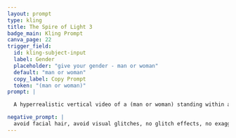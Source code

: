 ```yaml
---
layout: prompt
type: kling
title: The Spire of Light 3
badge_main: Kling Prompt
canva_page: 22
trigger_field:
  id: kling-subject-input
  label: Gender
  placeholder: "give your gender - man or woman"
  default: "man or woman"
  copy_label: Copy Prompt
  token: "(man or woman)"
prompt: |

  A hyperrealistic vertical video of a (man or woman) standing within an alien-engineered rainforest glowing with soft teal light. Surrounded by dense foliage, they begin facing forward, then slowly turn their head and upper body to the right in a smooth, natural motion as a towering spiral of luminous turquoise energy coils upward around a tall organic pillar. Their eyes widen slightly in awe while the spiral pulses gently, emitting shimmering waves of light. As they turn, soft blue reflections illuminate their face in time with the energy pulses. The light spiral rotates slowly with natural, realistic motion, and small glowing fragments drift upward into the canopy. The (man or woman) breathes steadily, visibly moved yet calm, immersed in the surreal beauty. Nearby leaves sway subtly, responding to unseen electromagnetic vibrations from the alien structure. Natural and realistic motion throughout.

negative_prompt: |
  avoid facial hair, avoid visual glitches, no glitch effects, no exaggerated glow, avoid unrealistic lighting, avoid cartoon or anime styles, no artificial textures, no pixelation, no motion distortion, avoid plastic or overly smoothed skin, maintain natural proportions, no surreal or CGI appearance, avoid unnatural overlays or filters, ensure realistic movement and resolution, no neon green, cartoony motion, jitter, unnatural blinking, jerky camera moves, flickering light, slow motion, expressionless face, random hand gestures, stiff body, glow artifacts, strange head movement, inconsistent lighting, pixelation, ghosting, twitching
---
```

